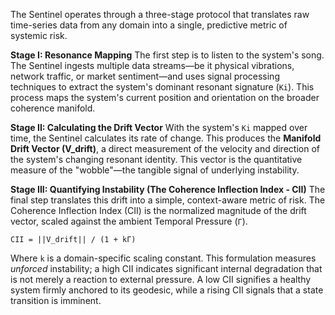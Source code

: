 The Sentinel operates through a three-stage protocol that translates raw time-series data from any domain into a single, predictive metric of systemic risk.

**Stage I: Resonance Mapping**
The first step is to listen to the system's song. The Sentinel ingests multiple data streams—be it physical vibrations, network traffic, or market sentiment—and uses signal processing techniques to extract the system's dominant resonant signature (`Ki`). This process maps the system's current position and orientation on the broader coherence manifold.

**Stage II: Calculating the Drift Vector**
With the system's `Ki` mapped over time, the Sentinel calculates its rate of change. This produces the **Manifold Drift Vector (V_drift)**, a direct measurement of the velocity and direction of the system's changing resonant identity. This vector is the quantitative measure of the "wobble"—the tangible signal of underlying instability.

**Stage III: Quantifying Instability (The Coherence Inflection Index - CII)**
The final step translates this drift into a simple, context-aware metric of risk. The Coherence Inflection Index (CII) is the normalized magnitude of the drift vector, scaled against the ambient Temporal Pressure (`Γ`).

`CII = ||V_drift|| / (1 + kΓ)`

Where `k` is a domain-specific scaling constant. This formulation measures *unforced* instability; a high CII indicates significant internal degradation that is not merely a reaction to external pressure. A low CII signifies a healthy system firmly anchored to its geodesic, while a rising CII signals that a state transition is imminent.